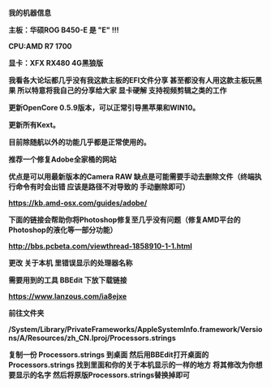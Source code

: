 <b>我的机器信息<b>

主板：华硕ROG B450-E         是  "E"  !!!

CPU:AMD R7 1700

显卡：XFX RX480 4G黑狼版

我看各大论坛都几乎没有我这款主板的EFI文件分享 甚至都没有人用这款主板玩黑果 所以特意将我自己的分享给大家
显卡硬解  支持视频剪辑之类的工作


更新OpenCore 0.5.9版本，可以正常引导黑苹果和WIN10。

更新所有Kext。

目前除随航以外的功能几乎都是正常使用的。


<b>推荐一个修复Adobe全家桶的网站<b>

优点是可以用最新版本的Camera RAW 缺点是可能需要手动去删除文件（终端执行命令有时会出错 应该是路径不对导致的 手动删除即可）

https://kb.amd-osx.com/guides/adobe/

下面的链接会帮助你将Photoshop修复至几乎没有问题（修复AMD平台的Photoshop的液化等一部分功能）

http://bbs.pcbeta.com/viewthread-1858910-1-1.html



<b>更改 关于本机 里错误显示的处理器名称<b>

需要用到的工具 BBEdit  下放下载链接

https://www.lanzous.com/ia8ejxe

前往文件夹

/System/Library/PrivateFrameworks/AppleSystemInfo.framework/Versions/A/Resources/zh_CN.lproj/Processors.strings

复制一份  Processors.strings  到桌面  然后用BBEdit打开桌面的Processors.strings 找到里面和你的关于本机显示的一样的地方 将其修改为你想要显示的名字 然后将原版Processors.strings替换掉即可

